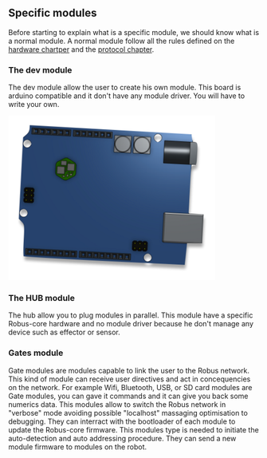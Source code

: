 ## Specific modules
Before starting to explain what is a specific module, we should know what is a normal module. A normal module follow all the rules defined on the [hardware chartper](01_hardware.md) and the [protocol chapter](02_protocol.md).

### The dev module
The dev module allow the user to create his own module. This board is arduino compatible and it don't have any module driver. You will have to write your own.

![dev module](../img/devmodule.png)

### The HUB module
The hub allow you to plug modules in parallel. This module have a specific Robus-core hardware and no module driver because he don't manage any device such as effector or sensor.

### Gates module
Gate modules are modules capable to link the user to the Robus network. This kind of module can receive user directives and act in concequencies on the network. For example Wifi, Bluetooth, USB, or SD card modules are Gate modules, you can gave it commands and it can give you back some numerics data.
This modules allow to switch the Robus network in "verbose" mode avoiding possible "localhost" massaging optimisation to debugging.
They can interract with the bootloader of each module to update the Robus-core firmware.
This modules type is needed to initiate the auto-detection and auto addressing procedure.
They can send a new module firmware to modules on the robot.
